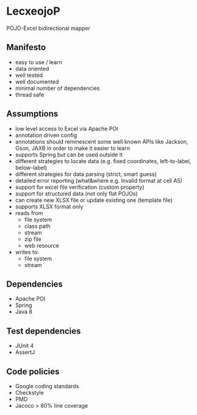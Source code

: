 # LecxeojoP
POJO-Excel bidirectional mapper

## Manifesto
* easy to use / learn
* data oriented
* well tested
* well documented
* minimal number of dependencies
* thread safe

## Assumptions
* low level access to Excel via Apache POI
* annotation driven config
* annotations should reminescent some well known APIs like Jackson, Gson, JAXB in order to make it easier to learn
* supports Spring but can be used outside it
* different strategies to locate data (e.g. fixed coordinates, left-to-label, below-label)
* different strategies for data parsing (strict, smart guess)
* detailed error reporting (what&where e.g. Invalid format at cell A5)
* support for excel file verification (custom property)
* support for structured data (not only flat POJOs)
* can create new XLSX file or update existing one (template file)
* supports XLSX format only
* reads from
    * file system
    * class path
    * stream
    * zip file
    * web resource
* writes to:
    *  file system
    *  stream

## Dependencies
* Apache POI
* Spring
* Java 8

## Test dependencies
* JUnit 4
* AssertJ

## Code policies
* Google coding standards
* Checkstyle
* PMD
* Jacoco > 80% line coverage